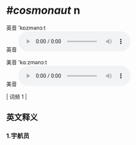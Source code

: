 # ***\#cosmonaut*** n
英音 'kɒzmənɔːt  
英音
<audio src="./media/cosmonaut1.aac" controls="controls"></audio>

美音 'kɑːzmənɔːt  
美音
<audio src="./media/cosmonaut2.aac" controls="controls"></audio>



| 词频 1 |  

英文释义
---
### 1.**宇航员**  



